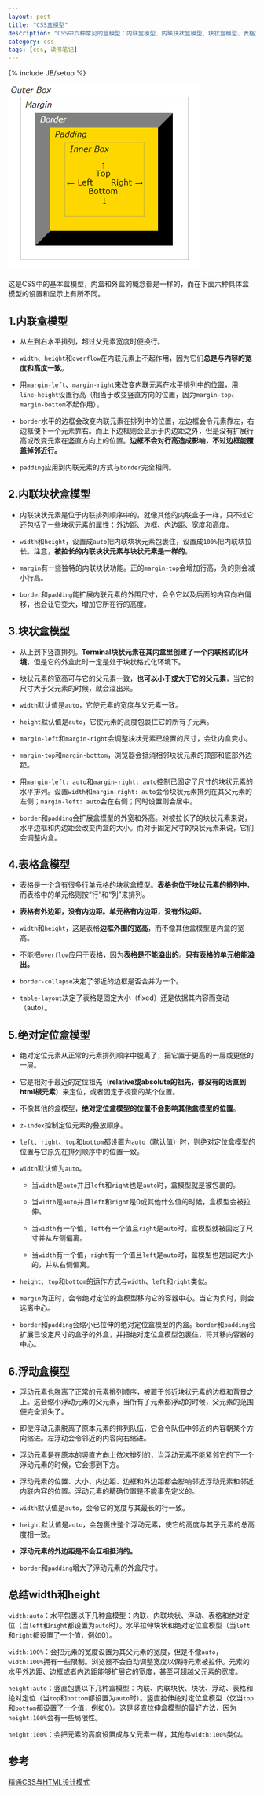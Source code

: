 ```yaml
---
layout: post
title: "CSS盒模型"
description: "CSS中六种常见的盒模型：内联盒模型、内联块状盒模型、块状盒模型、表格盒模型、绝对定位盒模型、浮动盒模型。内盒和外盒的概念都是一样的，而在六种具体盒模型的设置和显示上有所不同。"
category: css
tags: [css, 读书笔记]
---
```

{% include JB/setup %}

<img src="/assets/captures/20150321_01.jpg" style="max-width:391px;">

这是CSS中的基本盒模型，内盒和外盒的概念都是一样的，而在下面六种具体盒模型的设置和显示上有所不同。



1.内联盒模型
--------------
- 从左到右水平排列，超过父元素宽度时便换行。

- `width`、`height`和`overflow`在内联元素上不起作用，因为它们**总是与内容的宽度和高度一致**。

- 用`margin-left`、`margin-right`来改变内联元素在水平排列中的位置，用`line-height`设置行高（相当于改变竖直方向的位置，因为`margin-top`、`margin-bottom`不起作用）。

- `border`水平的边框会改变内联元素在排列中的位置，左边框会令元素靠左，右边框使下一个元素靠右。而上下边框则会显示于内边距之外，但是没有扩展行高或改变元素在竖直方向上的位置。**边框不会对行高造成影响，不过边框能覆盖掉邻近行。**

- `padding`应用到内联元素的方式与`border`完全相同。



2.内联块状盒模型
-------------------
- 内联块状元素是位于内联排列顺序中的，就像其他的内联盒子一样，只不过它还包括了一些块状元素的属性：外边距、边框、内边距、宽度和高度。

- `width`和`height`，设置成`auto`把内联块状元素包裹住，设置成`100%`把内联块拉长。注意，**被拉长的内联块状元素与块状元素是一样的**。

- `margin`有一些独特的内联块状功能。正的`margin-top`会增加行高，负的则会减小行高。

- `border`和`padding`能扩展内联元素的外围尺寸，会令它以及后面的内容向右偏移，也会让它变大，增加它所在行的高度。



3.块状盒模型
--------------
- 从上到下竖直排列。**Terminal块状元素在其内盒里创建了一个内联格式化环境**，但是它的外盒此时一定是处于块状格式化环境下。

- 块状元素的宽高可与它的父元素一致，**也可以小于或大于它的父元素**，当它的尺寸大于父元素的时候，就会溢出来。

- `width`默认值是`auto`，它使元素的宽度与父元素一致。

- `height`默认值是`auto`，它使元素的高度包裹住它的所有子元素。

- `margin-left`和`margin-right`会调整块状元素已设置的尺寸，会让内盒变小。

- `margin-top`和`margin-bottom`，浏览器会抵消相邻块状元素的顶部和底部外边距。

- 用`margin-left: auto`和`margin-right: auto`控制已固定了尺寸的块状元素的水平排列。设置`width`和`margin-right: auto`会令块状元素排列在其父元素的左侧；`margin-left: auto`会在右侧；同时设置则会居中。

- `border`和`padding`会扩展盒模型的外宽和外高。对被拉长了的块状元素来说，水平边框和内边距会改变内盒的大小。而对于固定尺寸的块状元素来说，它们会调整内盒。



4.表格盒模型
--------------
- 表格是一个含有很多行单元格的块状盒模型。**表格也位于块状元素的排列中**，而表格中的单元格则按“行”和“列”来排列。

- **表格有外边距，没有内边距。单元格有内边距，没有外边距。**

- `width`和`height`，这是表格**边框外围的宽高**，而不像其他盒模型是内盒的宽高。

- 不能把`overflow`应用于表格，因为**表格是不能溢出的**。**只有表格的单元格能溢出。**

- `border-collapse`决定了邻近的边框是否合并为一个。

- `table-layout`决定了表格是固定大小（fixed）还是依据其内容而变动（auto）。



5.绝对定位盒模型
------------------
- 绝对定位元素从正常的元素排列顺序中脱离了，把它置于更高的一层或更低的一层。

- 它是相对于最近的定位祖先（**relative或absolute的祖先，都没有的话直到html根元素**）来定位，或者固定于视窗的某个位置。

- 不像其他的盒模型，**绝对定位盒模型的位置不会影响其他盒模型的位置**。

- `z-index`控制定位元素的叠放顺序。

- `left`、`right`、`top`和`bottom`都设置为`auto`（默认值）时，则绝对定位盒模型的位置与它原先在排列顺序中的位置一致。

- `width`默认值为`auto`。

    - 当`width`是`auto`并且`left`和`right`也是`auto`时，盒模型就是被包裹的。

    - 当`width`是`auto`并且`left`和`right`是0或其他什么值的时候，盒模型会被拉伸。

    - 当`width`有一个值，`left`有一个值且`right`是`auto`时，盒模型就被固定了尺寸并从左侧偏离。

    - 当`width`有一个值，`right`有一个值且`left`是`auto`时，盒模型也是固定大小的，并从右侧偏离。

- `height`、`top`和`bottom`的运作方式与`width`、`left`和`right`类似。

- `margin`为正时，会令绝对定位的盒模型移向它的容器中心。当它为负时，则会远离中心。

- `border`和`padding`会缩小已拉伸的绝对定位盒模型的内盒。`border`和`padding`会扩展已设定尺寸的盒子的外盒，并把绝对定位盒模型包裹住，将其移向容器的中心。



6.浮动盒模型
---------------
- 浮动元素也脱离了正常的元素排列顺序，被置于邻近块状元素的边框和背景之上。这会缩小浮动元素的父元素，当所有子元素都浮动的时候，父元素的范围便完全消失了。

- 即使浮动元素脱离了原本元素的排列队伍，它会令队伍中邻近的内容朝某个方向缩进。左浮动会令邻近的内容向右缩进。

- 浮动元素是在原本的竖直方向上依次排列的，当浮动元素不能紧邻它的下一个浮动元素的时候，它会挪到下方。

- 浮动元素的位置、大小、内边距、边框和外边距都会影响邻近浮动元素和邻近内联内容的位置。浮动元素的精确位置是不能事先定义的。

- `width`默认值是`auto`，会令它的宽度与其最长的行一致。

- `height`默认值是`auto`，会包裹住整个浮动元素，使它的高度与其子元素的总高度相一致。

- **浮动元素的外边距是不会互相抵消的。**

- `border`和`padding`增大了浮动元素的外盒尺寸。



总结width和height
-------------------
`width:auto`：水平包裹以下几种盒模型：内联、内联块状、浮动、表格和绝对定位（当`left`和`right`都设置为`auto`时）。水平拉伸块状和绝对定位盒模型（当`left`和`right`都设置了一个值，例如0）。

`width:100%`：会把元素的宽度设置为其父元素的宽度，但是不像`auto`，`width:100%`拥有一些限制。浏览器不会自动调整宽度以保持元素被拉伸。元素的水平外边距、边框或者内边距能够扩展它的宽度，甚至可超越父元素的宽度。

`height:auto`：竖直包裹以下几种盒模型：内联、内联块状、块状、浮动、表格和绝对定位（当`top`和`bottom`都设置为`auto`时）。竖直拉伸绝对定位盒模型（仅当`top`和`bottom`都设置了一个值，例如0）。这是竖直拉伸盒模型的最好方法，因为`height:100%`会有一些局限性。

`height:100%`：会把元素的高度设置成与父元素一样，其他与`width:100%`类似。



参考
-----
[精通CSS与HTML设计模式](http://book.douban.com/subject/3158926/)